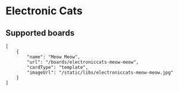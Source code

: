# Electronic Cats

## Supported boards

```codecard
[
    {
        "name": "Meow Meow",
        "url": "/boards/electroniccats-meow-meow",
        "cardType": "template",
        "imageUrl": "/static/libs/electroniccats-meow-meow.jpg" 
    }
]
```
